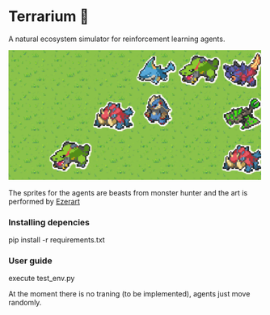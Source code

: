 # Terrarium :leaves:
A natural ecosystem simulator for reinforcement learning agents.

<img src="wallpaper.png" alt="drawing" width="500"/>

The sprites for the agents are beasts from monster hunter and the art is performed by [Ezerart](https://x.com/EzerArt_)

### Installing depencies

pip install -r requirements.txt

### User guide

execute test_env.py

At the moment there is no traning (to be implemented), agents just move randomly.


